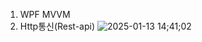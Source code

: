 1. WPF MVVM
2. Http통신(Rest-api)
![2025-01-13 14;41;02](https://github.com/user-attachments/assets/9f43678b-79ce-4462-a12e-2c95d21f12f2)
